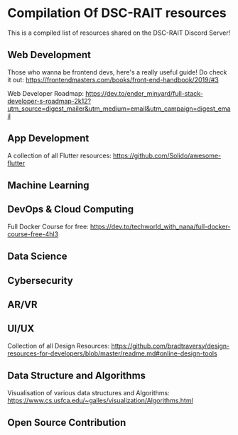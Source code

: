 



# Compilation Of DSC-RAIT resources


This is a compiled list of resources shared on the DSC-RAIT Discord Server!
## Web Development


Those who wanna be frontend devs, here's a really useful guide! Do check it out: https://frontendmasters.com/books/front-end-handbook/2019/#3

Web Developer Roadmap: https://dev.to/ender_minyard/full-stack-developer-s-roadmap-2k12?utm_source=digest_mailer&utm_medium=email&utm_campaign=digest_email
## App Development


A collection of all Flutter resources: https://github.com/Solido/awesome-flutter
## Machine Learning

## DevOps & Cloud Computing


Full Docker Course for free: https://dev.to/techworld_with_nana/full-docker-course-free-4hl3
## Data Science

## Cybersecurity

## AR/VR

## UI/UX


Collection of all Design Resources: https://github.com/bradtraversy/design-resources-for-developers/blob/master/readme.md#online-design-tools
## Data Structure and Algorithms


Visualisation of various data structures and Algorithms: https://www.cs.usfca.edu/~galles/visualization/Algorithms.html
## Open Source Contribution
